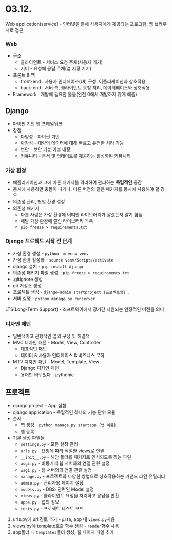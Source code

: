 # 03.12.

Web application(service) - 인터넷을 통해 사용자에게 제공되는 프로그램, 웹 브라우저로 접근

### Web

- 구조
    - 클라이언트 - 서비스 요청 주체(사용자 기기)
    - 서버 - 요청에 응답 주체(앱 저장 기기)
- 프론트 & 백
    - front-end : 사용자 인터페이스(UI) 구성, 어플리케이션과 상호작용
    - back-end : 서버 측, 클라이언트 요청 처리, 데이터베이스와 상호작용
- Framework : 개발에 필요한 툴들(완전 0에서 개발하지 않게 해줌)

## Django

- 파이썬 기반 웹 프레임워크
- 장점
    - 다양성 - 파이썬 기반
    - 확장성 - 대량의 데이터에 대해 빠르고 유연한 처리 가능
    - 보안 - 보안 기능 기본 내장
    - 커뮤니티 - 문서 및 업데이트를 제공하는 활성화된 커뮤니티

### 가상 환경

- 애플리케이션과 그에 따른 패키지를 격리하여 관리하는 **독립적인** 공간
- 동시에 사용하면 충돌이 나거나, 다른 버전의 같은 패키지를 동시에 사용해야 할 경우
- 의존성 관리, 협업 환경 설정
- 의존성 패키지
    - 다른 사람은 가상 환경에 어떠한 라이브러리가 깔렸는지 알기 힘듦
    - 해당 가상 환경에 깔린 라이브러리 목록
    - `pip freeze > requirements.txt`

### Django 프로젝트 시작 전 단계

- 가상 환경 생성 - `python -m venv venv`
- 가상 환경 활성화 - `source venv/Scripts/activate`
- django 설치 - `pip install django`
- 의존성 패키지 파일 생성 - `pip freeze > requirements.txt`
- .gitignore 생성
- git 저장소 생성
- 프로젝트 생성 - `django-admin startproject {프로젝트명} .`
- 서버 실행 - `python manage.py runserver`

LTS(Long-Term Support) - 소프트웨어에서 장기간 지원되는 안정적인 버전을 의미

### 디자인 패턴

- 일반적이고 관행적인 앱의 구성 및 해결책
- MVC 디자인 패턴 - Model, View, Controller
    - 대표적인 패턴
    - 데이터 & 사용자 인터페이스 & 비즈니스 로직
- MTV 디자인 패턴 - Model, Template, View
    - Django 디자인 패턴
    - 용어만 바뀌었다 - pythonic

## 프로젝트

- django project - App 집합
- django application - 독립적인 하나의 기능 단위 모듈
- 순서
    - 앱 생성 - `python manage.py startapp {앱 이름}`
    - 앱 등록
- 기본 생성 파일들
    - `settings.py` - 모든 설정 관리
    - `urls.py` - 요청에 따라 적절한 views로 연결
    - `__init__.py` - 해당 폴더를 패키지로 인식되도록 하는 파일
    - `asgi.py` - 비동기식 웹 서버와의 연결 관련 설정
    - `wsgi.py` - 웹 서버와의 연결 관련 설정
    - `manage.py` - 프로젝트와 다양한 방법으로 상호작용하는 커맨드 라인 유틸리티
    - `admin.py` - 관리자용 페이지 설정
    - `models.py` - DB와 관련된 Model 설정
    - `views.py` - 클라이언트 요청을 처리하고 응답을 반환
    - `apps.py` - 앱의 정보
    - `tests.py` - 프로젝트 테스트 코드

1. urls.py에 url 경로 추가 - `path`, app 내 `views.py`사용
2. views.py에 template호출 함수 생성 - `render`함수 사용
3. app폴더 내 `templates`폴더 생성, 웹 페이지 파일 추가